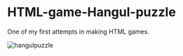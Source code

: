 # HTML-game-Hangul-puzzle
One of my first attempts in making HTML games.

![hangulpuzzle](https://user-images.githubusercontent.com/28343547/39711927-e854a18e-5229-11e8-99d0-585658bcfdef.jpg)
